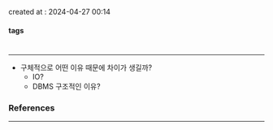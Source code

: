 created at : 2024-04-27 00:14

#### tags

#

--- 

- 구체적으로 어떤 이유 때문에 차이가 생길까?
	- IO?
	- DBMS 구조적인 이유?

### References
---
[]()
